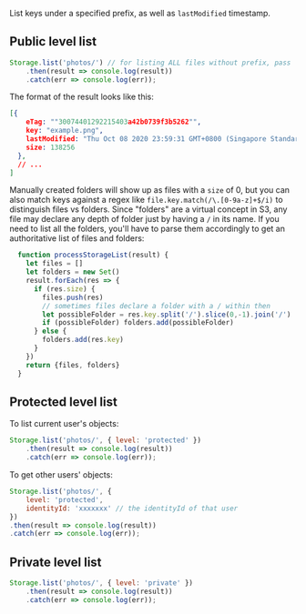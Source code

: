 List keys under a specified prefix, as well as `lastModified` timestamp.

## Public level list

```javascript
Storage.list('photos/') // for listing ALL files without prefix, pass '' instead
    .then(result => console.log(result))
    .catch(err => console.log(err));
```

The format of the result looks like this:

```json
[{
    eTag: ""30074401292215403a42b0739f3b5262"",
    key: "example.png",
    lastModified: "Thu Oct 08 2020 23:59:31 GMT+0800 (Singapore Standard Time)",
    size: 138256
  },
  // ...
]
```

Manually created folders will show up as files with a `size` of 0, but you can also match keys against a regex like `file.key.match(/\.[0-9a-z]+$/i)` to distinguish files vs folders. Since "folders" are a virtual concept in S3, any file may declare any depth of folder just by having a `/` in its name. If you need to list all the folders, you'll have to parse them accordingly to get an authoritative list of files and folders:

```js
  function processStorageList(result) {
    let files = []
    let folders = new Set()
    result.forEach(res => {
      if (res.size) {
        files.push(res)
        // sometimes files declare a folder with a / within then
        let possibleFolder = res.key.split('/').slice(0,-1).join('/')
        if (possibleFolder) folders.add(possibleFolder)
      } else {
        folders.add(res.key)
      }
    })
    return {files, folders}
  }
```

## Protected level list

To list current user's objects:

```javascript
Storage.list('photos/', { level: 'protected' })
    .then(result => console.log(result))
    .catch(err => console.log(err));
```

To get other users' objects:

```javascript
Storage.list('photos/', { 
    level: 'protected', 
    identityId: 'xxxxxxx' // the identityId of that user
})
.then(result => console.log(result))
.catch(err => console.log(err));
```

## Private level list

```javascript
Storage.list('photos/', { level: 'private' })
    .then(result => console.log(result))
    .catch(err => console.log(err));
```
